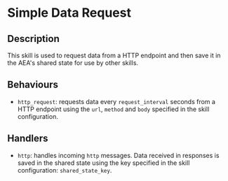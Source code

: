 # Simple Data Request

## Description

This skill is used to request data from a HTTP endpoint and then save it in the AEA's shared state for use by other skills.

## Behaviours

* `http_request`: requests data every `request_interval` seconds from a HTTP endpoint using the `url`, `method` and `body` specified in the skill configuration.

## Handlers

* `http`: handles incoming `http` messages. Data received in responses is saved in the shared state using the key specified in the skill configuration: `shared_state_key`.
